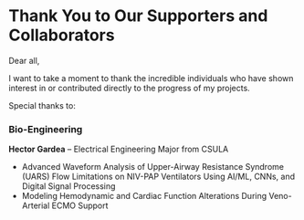 
# Thank You to Our Supporters and Collaborators

Dear all,

I want to take a moment to thank the incredible individuals who have shown interest in or contributed directly to the progress of my projects.

Special thanks to:

### Bio-Engineering
**Hector Gardea** – Electrical Engineering Major from CSULA
- Advanced Waveform Analysis of Upper-Airway Resistance Syndrome (UARS) Flow Limitations on NIV-PAP Ventilators Using AI/ML, CNNs, and Digital Signal Processing
- Modeling Hemodynamic and Cardiac Function Alterations During Veno-Arterial ECMO Support
